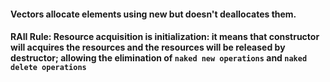 #### Vectors allocate elements using new but doesn't deallocates them.
#### RAII Rule: Resource acquisition is initialization: it means that constructor will acquires the resources and the resources will be released by destructor; allowing the elimination of `naked new operations` and `naked delete operations`